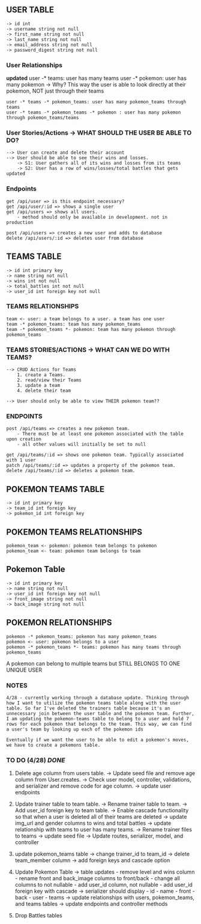 ## USER TABLE
    -> id int
    -> username string not null
    -> first_name string not null
    -> last_name string not null
    -> email_address string not null
    -> password_digest string not null

### User Relationships

**updated**
    user -* teams: user has many teams
    user -* pokemon: user has many pokemon
        -> Why? This way the user is able to look directly at their pokemon, NOT just through their teams
    
    user -* teams -* pokemon_teams: user has many pokemon_teams through teams
    user -* teams -* pokemon_teams -* pokemon : user has many pokemon through pokemon_teams/teams

### User Stories/Actions -> WHAT SHOULD THE USER BE ABLE TO DO?
    --> User can create and delete their account
    --> User should be able to see their wins and losses.
        -> S1: User gathers all of its wins and losses from its teams
        -> S2: User has a row of wins/losses/total battles that gets updated
 
### Endpoints
    get /api/user => is this endpoint necessary?
    get /api/user/:id => shows a single user
    get /api/users => shows all users. 
        - method should only be available in development. not in production

    post /api/users => creates a new user and adds to database
    delete /api/users/:id => deletes user from database




## TEAMS TABLE
    -> id int primary key
    -> name string not null
    -> wins int not null
    -> total_battles int not null
    -> user_id int foreign key not null

### TEAMS RELATIONSHIPS
    team <- user: a team belongs to a user. a team has one user
    team -* pokemon_teams: team has many pokemon_teams
    team -* pokemon_teams *- pokemon: team has many pokemon through pokemon_teams

### TEAMS STORIES/ACTIONS -> WHAT CAN WE DO WITH TEAMS?
    --> CRUD Actions for Teams
        1. create a Teams.
        2. read/view their Teams
        3. update a team
        4. delete their team

    --> User should only be able to view THEIR pokemon team??

### ENDPOINTS
    post /api/teams => creates a new pokemon team. 
        - There must be at least one pokemon associated with the table upon creation
        - all other values will initially be set to null

    get /api/teams/:id => shows one pokemon team. Typically associated with 1 user
    patch /api/teams/:id => updates a property of the pokemon team. 
    delete /api/teams/:id => deletes a pokemon team. 



## POKEMON TEAMS TABLE
    -> id int primary key
    -> team_id int foreign key
    -> pokemon_id int foreign key

## POKEMON TEAMS RELATIONSHIPS
    pokemon_team <- pokemon: pokemon team belongs to pokemon
    pokemon_team <- team: pokemon team belongs to team


## Pokemon Table
    -> id int primary key
    -> name string not null
    -> user_id int foreign key not null
    -> front_image string not null
    -> back_image string not null
    

## POKEMON RELATIONSHIPS
    pokemon -* pokemon_teams: pokemon has many pokemon_teams
    pokemon <- user: pokemon belongs to a user
    pokemon -* pokemon_teams *- teams: pokemon has many teams through pokemon_teams


A pokemon can belong to multiple teams but STILL BELONGS TO ONE UNIQUE USER















### NOTES
    4/28 - currently working through a database update. Thinking through how I want to utilize the pokemon teams table along with the user table. So far I've deleted the trainers table because it's an unnecessary join between the user table and the pokemon team. Further, I am updating the pokemon-teams table to belong to a user and hold 7 rows for each pokemon that belongs to the team. This way, we can find a user's team by looking up each of the pokemon ids

    Eventually if we want the user to be able to edit a pokemon's moves, we have to create a pokemons table.



### TO DO (4/28) *DONE*
1. Delete age column from users table. 
    -> Update seed file and remove age column from User.creates. 
    -> Check user model, controller, validations, and serializer and remove code for age column.
    -> update user endpoints

 
2. Update trainer table to team table. 
    -> Rename trainer table to team. 
    -> Add user_id foreign key to team table.
    -> Enable cascade functionality so that when a user is deleted all of their teams are deleted
    -> update img_url and gender columns to wins and total battles -> update relationship with teams to user has many teams. 
    -> Rename trainer files to teams
    -> update seed file
    -> Update routes, serializer, model, and controller
     
3. update pokemon_teams table
    -> change trainer_id to team_id
    -> delete team_member column
    -> add foreign keys and cascade option
 
4. Update Pokemon Table
    -> table updates
        - remove level and wins column
        - rename front and back_image columns to front/back
        - change all columns to not nullable
        - add user_id column, not nullable
        - add user_id foreign key with cascade
    -> serializer should display
        - id
        - name
        - front
        - back
        - user
        - teams
    -> update relationships with users, pokemon_teams, and teams tables
    -> update endpoints and controller methods
 
5. Drop Battles tables